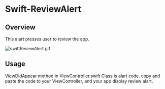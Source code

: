 # Swift-ReviewAlert

## Overview
This alart presses user to review the app.

![swiftReviewAlert.gif](https://qiita-image-store.s3.amazonaws.com/0/62043/e40dfb21-54b4-dacc-68b7-debf3d70f3dd.gif)

## Usage
ViewDidAppear method in ViewController.swift Class is alart code.
copy and paste the code to your ViewController, and your app display review alart.
